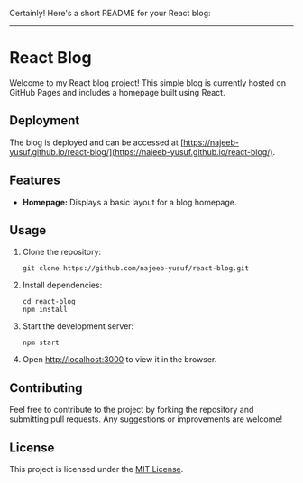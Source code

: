 Certainly! Here's a short README for your React blog:

---

# React Blog

Welcome to my React blog project! This simple blog is currently hosted on GitHub Pages and includes a homepage built using React.

## Deployment

The blog is deployed and can be accessed at [https://najeeb-yusuf.github.io/react-blog/](https://najeeb-yusuf.github.io/react-blog/).

## Features

- **Homepage:** Displays a basic layout for a blog homepage.

## Usage

1. Clone the repository:
   ```
   git clone https://github.com/najeeb-yusuf/react-blog.git
   ```
2. Install dependencies:
   ```
   cd react-blog
   npm install
   ```
3. Start the development server:
   ```
   npm start
   ```
4. Open [http://localhost:3000](http://localhost:3000) to view it in the browser.

## Contributing

Feel free to contribute to the project by forking the repository and submitting pull requests. Any suggestions or improvements are welcome!

## License

This project is licensed under the [MIT License](LICENSE).
